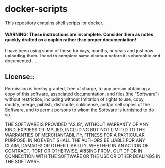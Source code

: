 # docker-scripts
This repository contains shell scripts for docker.

#### WARNING: These instructions are incomplete. Consider them as notes quickly drafted on a napkin rather than proper documentation!

I have been using some of these for days, months, or years and just now uploading them. I need to complete some cleanup before it is shareable and documented . . .

## License::

Permission is hereby granted, free of charge, to any person obtaining a copy of this software, associated documentation, and files (the "Software") without restriction, including without limitation of rights to use, copy, modify, merge, publish, distribute, sublicense, and/or sell copies of the Software, and to permit persons to whom the Software is furnished to do so.

THE SOFTWARE IS PROVIDED "AS IS", WITHOUT WARRANTY OF ANY KIND, EXPRESS OR IMPLIED, INCLUDING BUT NOT LIMITED TO THE WARRANTIES OF MERCHANTABILITY, FITNESS FOR A PARTICULAR PURPOSE. IN NO EVENT SHALL THE AUTHORS BE LIABLE FOR ANY CLAIM, DAMAGES OR OTHER LIABILITY, WHETHER IN AN ACTION OF CONTRACT, TORT OR OTHERWISE, ARISING FROM, OUT OF OR IN CONNECTION WITH THE SOFTWARE OR THE USE OR OTHER DEALINGS IN THE SOFTWARE.
